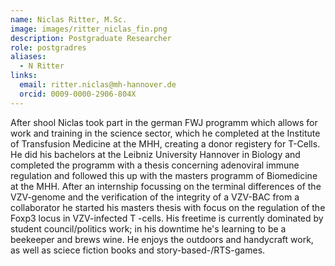 ```yaml
---
name: Niclas Ritter, M.Sc.
image: images/ritter_niclas_fin.png
description: Postgraduate Researcher
role: postgradres
aliases:
  - N Ritter
links:
  email: ritter.niclas@mh-hannover.de
  orcid: 0009-0000-2906-804X
---
```


After shool Niclas took part in the german FWJ programm which allows for work and training in the science sector, which he completed at the Institute of Transfusion Medicine at the MHH, creating a donor registery for T-Cells. He did his bachelors at the Leibniz University Hannover in Biology and completed the programm with a thesis concerning adenoviral immune regulation and followed this up with the masters programm of Biomedicine at the MHH. After an internship focussing on the terminal differences of the VZV-genome and the verification of the integrity of a VZV-BAC from a collaborator he started his masters thesis with focus on the regulation of the Foxp3 locus in VZV-infected T -cells. His freetime is currently dominated by student council/politics work; in his downtime he's learning to be a beekeeper and brews wine. He enjoys the outdoors and handycraft work, as well as sciece fiction books and story-based-/RTS-games.